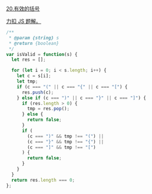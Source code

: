 [20.有效的括号](https://leetcode-cn.com/problems/valid-parentheses/submissions/)

[力扣 JS 题解。](https://github.com/GuYueJiaJie/blog/blob/master/%E7%AE%97%E6%B3%95%E4%B8%8E%E6%95%B0%E6%8D%AE%E7%BB%93%E6%9E%84/README.md)

```javascript
/**
 * @param {string} s
 * @return {boolean}
 */
var isValid = function(s) {
  let res = [];

  for (let i = 0; i < s.length; i++) {
    let c = s[i];
    let tmp;
    if (c === "(" || c === "{" || c === "[") {
      res.push(c);
    } else if (c === ")" || c === "}" || c === "]") {
      if (res.length > 0) {
        tmp = res.pop();
      } else {
        return false;
      }
      if (
        (c === ")" && tmp !== "(") ||
        (c === "}" && tmp !== "{") ||
        (c === "]" && tmp !== "[")
      ) {
        return false;
      }
    }
  }
  return res.length === 0;
};
```
